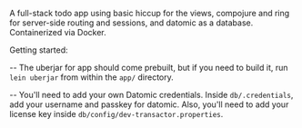 A full-stack todo app using basic hiccup for the views, compojure and ring for server-side routing and sessions, and datomic as a database. Containerized via Docker.

Getting started: 

  -- The uberjar for app should come prebuilt, but if you need to build it, run `lein uberjar` from within the `app/` directory.

  -- You'll need to add your own Datomic credentials. Inside `db/.credentials`, add your username and passkey for datomic. Also, you'll need to add your license key inside `db/config/dev-transactor.properties`.
